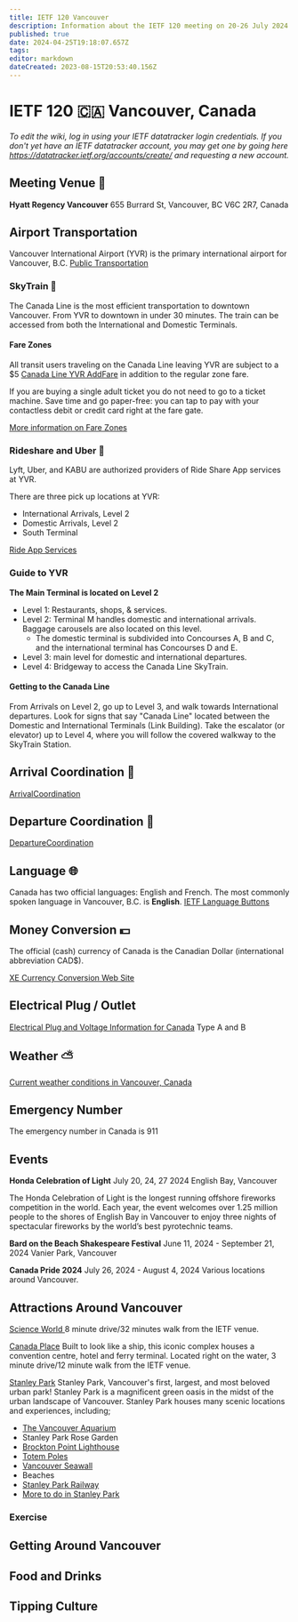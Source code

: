 ```yaml
---
title: IETF 120 Vancouver
description: Information about the IETF 120 meeting on 20-26 July 2024 in Vancouver, Canada.
published: true
date: 2024-04-25T19:18:07.657Z
tags: 
editor: markdown
dateCreated: 2023-08-15T20:53:40.156Z
---
```


# IETF 120 :canada: Vancouver, Canada

*To edit the wiki, log in using your IETF datatracker login credentials. If you don't yet have an IETF datatracker account, you may get one by going here https://datatracker.ietf.org/accounts/create/ and requesting a new account.*

## Meeting Venue :hotel: 

 **Hyatt Regency Vancouver**
 655 Burrard St, 
 Vancouver, BC V6C 2R7, 
 Canada
 
 ## Airport Transportation
 Vancouver International Airport (YVR) is the primary international airport for Vancouver, B.C.
  [Public Transportation](/https://www.yvr.ca/en/passengers/transportation/public-transportation)
 
###  SkyTrain :monorail:
The Canada Line is the most efficient transportation to downtown Vancouver. From YVR to downtown in under 30 minutes. The train can be accessed from both the International and Domestic Terminals. 

#### Fare Zones
All transit users traveling on the Canada Line leaving YVR are subject to a $5 [Canada Line YVR AddFare](/https://www.translink.ca/transit-fares/transferring-and-addfare#yvr-airport-addfare) in addition to the regular zone fare. 

If you are buying a single adult ticket you do not need to go to a ticket machine. Save time and go paper-free: you can tap to pay with your contactless debit or credit card right at the fare gate.

[More information on Fare Zones](/https://www.translink.ca/transit-fares/pricing-and-fare-zones)

 ### Rideshare and Uber :car:
 
 Lyft, Uber, and KABU are authorized providers of Ride Share App services at YVR. 
 
 There are three pick up locations at YVR:
* International Arrivals, Level 2
* Domestic Arrivals, Level 2
* South Terminal 

[Ride App Services](/https://www.yvr.ca/en/passengers/transportation/ride-app-services)

### Guide to YVR 
**The Main Terminal is located on Level 2**

 * Level 1: Restaurants, shops, & services.
 * Level 2: Terminal M handles domestic and international arrivals. Baggage carousels are also located on this level.
 	* The domestic terminal is subdivided into Concourses A, B and C, and the international terminal has Concourses D and E.
 * Level 3: main level for domestic and international departures.
 * Level 4: Bridgeway to access the Canada Line SkyTrain. 
 
 #### Getting to the Canada Line
From Arrivals on Level 2, go up to Level 3, and walk towards International departures. Look for signs that say "Canada Line" located between the Domestic and International Terminals (Link Building). Take the escalator (or elevator) up to Level 4, where you will follow the covered walkway to the SkyTrain Station. 
 
 ## Arrival Coordination :flight_arrival:
[ArrivalCoordination](/meeting/120/ArrivalCoordination)

## Departure Coordination :flight_departure:
[DepartureCoordination](/meeting/120/DepartureCoordination)

## Language :globe_with_meridians:
Canada has two official languages: English and French.
The most commonly spoken language in Vancouver, B.C. is **English**.
[IETF Language Buttons](/meeting/buttons)

## Money Conversion :dollar: 
The official (cash) currency of Canada is the Canadian Dollar (international abbreviation CAD$).

[XE Currency Conversion Web Site](https://www.xe.com/currencyconverter/convert/?Amount=1&From=USD&To=CAD)

## Electrical Plug / Outlet
[Electrical Plug and Voltage Information for Canada](https://www.worldstandards.eu/electricity/plugs-and-sockets/ab/) Type A and B

## Weather :partly_sunny:
[Current weather conditions in Vancouver, Canada](https://www.accuweather.com/en/ca/vancouver/v6c/weather-forecast/53286)

## Emergency Number
The emergency number in Canada is 911

## Events
**Honda Celebration of Light** 
July 20, 24, 27 2024 
English Bay, Vancouver

The Honda Celebration of Light is the longest running offshore fireworks competition in the world. Each year, the event welcomes over 1.25 million people to the shores of English Bay in Vancouver to enjoy three nights of spectacular fireworks by the world’s best pyrotechnic teams.

**Bard on the Beach Shakespeare Festival**
June 11, 2024 - September 21, 2024
Vanier Park, Vancouver

**Canada Pride 2024**
July 26, 2024 - August 4, 2024
Various locations around Vancouver. 


## Attractions Around Vancouver
[Science World ](/https://www.scienceworld.ca/)
8 minute drive/32 minutes walk from the IETF venue.

[Canada Place](/https://www.canadaplace.ca/)
Built to look like a ship, this iconic complex houses a convention centre, hotel and ferry terminal. Located right on the water, 3 minute drive/12 minute walk from the IETF venue. 

[Stanley Park](/https://vancouver.ca/parks-recreation-culture/stanley-park.aspx)
Stanley Park, Vancouver's first, largest, and most beloved urban park!
Stanley Park is a magnificent green oasis in the midst of the urban landscape of Vancouver.
Stanley Park houses many scenic locations and experiences, including;
* [The Vancouver Aquarium](/https://www.vanaqua.org/)
* Stanley Park Rose Garden
* [Brockton Point Lighthouse](/https://vancouver.ca/parks-recreation-culture/landmarks-in-stanley-park.aspx)
* [Totem Poles](/https://vancouver.ca/parks-recreation-culture/totems-and-first-nations-art.aspx)
* [Vancouver Seawall](/https://vancouver.ca/parks-recreation-culture/seawall.aspx)
* Beaches
* [Stanley Park Railway](/https://vancouver.ca/parks-recreation-culture/stanley-park-miniature-train.aspx#redirect)
* [More to do in Stanley Park](/https://vancouver.ca/parks-recreation-culture/what-to-do.aspx)

### Exercise

## Getting Around Vancouver

## Food and Drinks

## Tipping Culture